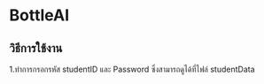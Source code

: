 # BottleAI
  
## วิธีการใช้งาน
 1.ทำการกรอกรหัส studentID และ Password ซึ่งสามารถดูได้ที่ไฟล์ studentData
